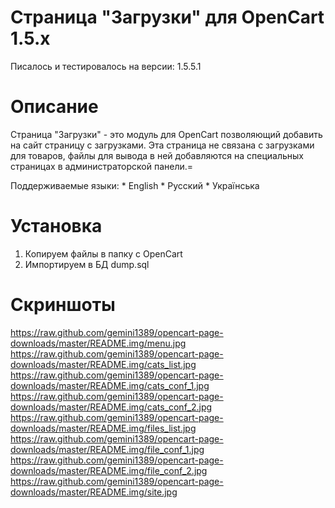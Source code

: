 Страница "Загрузки" для OpenCart 1.5.х
====================

Писалось и тестировалось на версии: 1.5.5.1

Описание
====================

Страница "Загрузки" - это модуль для OpenCart позволяющий добавить на сайт страницу с загрузками. Эта страница не связана с загрузками для товаров, файлы для вывода в ней добавляются на специальных страницах в администраторской панели.=

Поддерживаемые языки:
	* English
	* Русский
	* Українська

Установка
====================

1. Копируем файлы в папку с OpenCart
2. Импортируем в БД dump.sql

Скриншоты
====================

https://raw.github.com/gemini1389/opencart-page-downloads/master/README.img/menu.jpg
https://raw.github.com/gemini1389/opencart-page-downloads/master/README.img/cats_list.jpg
https://raw.github.com/gemini1389/opencart-page-downloads/master/README.img/cats_conf_1.jpg
https://raw.github.com/gemini1389/opencart-page-downloads/master/README.img/cats_conf_2.jpg
https://raw.github.com/gemini1389/opencart-page-downloads/master/README.img/files_list.jpg
https://raw.github.com/gemini1389/opencart-page-downloads/master/README.img/file_conf_1.jpg
https://raw.github.com/gemini1389/opencart-page-downloads/master/README.img/file_conf_2.jpg
https://raw.github.com/gemini1389/opencart-page-downloads/master/README.img/site.jpg